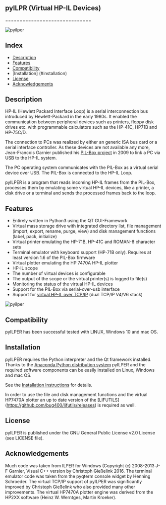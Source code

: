 ## pyILPR (Virtual HP-IL Devices)
==============================

![pyilper](https://cdn.rawgit.com/bug400/pyilper/b5544a2/img/pyilper_drive.png)

Index
-----

* [Description](#description)
* [Features](#features)
* [Compatibility](#compatibility)
* [Installation] (#installation)
* [License](#license)
* [Acknowledgements](#acknowledgements)

Description
-----------
HP-IL (Hewlett Packard Interface Loop) is a serial interconnection bus 
introduced by Hewlett-Packard in the early 1980s. It enabled the communication 
between peripheral devices such as printers, floppy disk drives etc. 
with programmable calculators such as the HP-41C, HP71B and HP-75C/D.

The connection to PCs was realized by either an generic ISA bus card or a 
serial interface controller. As these devices are not available any more, 
Jean-Francois Garnier published his 
[PIL-Box project](http://www.jeffcalc.hp41.eu/hpil/)
in 2009 to link a PC via USB to the HP-IL system.

The PC operating system communicates with the PIL-Box as a virtual serial 
device over USB. The PIL-Box is connected to the HP-IL Loop.

pyILPER is a program that reads incoming HP-IL frames from the PIL-Box, 
processes them by emulating some virtual HP-IL devices, like a printer, 
a disk drive or a terminal and sends the processed frames back to the loop.


Features
--------

* Entirely written in Python3 using the QT GUI-Framework
* Virtual mass storage drive with integrated directory list, file management  (import, export, rename, purge, view) and disk management functions (label, pack, initialize)
* Virtual printer emulating the HP-71B, HP-41C and ROMAN-8 character sets
* Terminal emulator with keyboard support (HP-71B only). Requires at least version 1.6 of the PIL-Box firmware
* Virtual plotter emulating the HP 7470A HP-IL plotter
* HP-IL scope
* The number of virtual devices is configurable
* The output of the scope or the virtual printer(s) is logged to file(s)
* Monitoring the status of the virtual HP-IL devices
* Support for the PIL-Box via serial-over-usb interface
* Support for [virtual HP-IL over TCP/IP](http://hp.giesselink.com/hpil.htm) (dual TCP/IP V4/V6 stack)

![pyilper](https://cdn.rawgit.com/bug400/pyilper/b5544a2/img/pyilper_terminal.png)

Compatibility
-------------

pyILPER has been successful tested with LINUX, Windows 10 and mac OS.


Installation
------------

pyILPER requires the Python interpreter and the Qt framework installed. 
Thanks to the [Anaconda Python distribution system](https://www.continuum.io/) 
pyILPER and the required software components can be easily installed on 
Linux, Windows and mac OS.

See the [Installation Instructions](https://github.com/bug400/pyilper/blob/master/INSTALL.md) for details.

In order to use the file and disk management functions and the virtual HP7470A plotter 
an up to date version of the [LIFUTILS] (https://github.com/bug400/lifutils/releases) 
is required as well.


License
-------

pyILPER is published under the GNU General Public License v2.0 License 
(see LICENSE file).


Acknowledgements
----------------

Much code was taken from ILPER for Windows (Copyright (c) 2008-2013 
J-F Garnier, Visual C++ version by Christoph Gießelink 2016. 
The terminal emulator code was taken from the pyqterm console widget 
by Henning Schroeder. The virtual TCP/IP support of pyILPER was significantly
improved by Christoph Gießelink who also provided many other improvements. The virtual
HP7470A plotter engine was derived from the HP2XX software (Heinz W. Werntges, Martin 
Kroeker).
